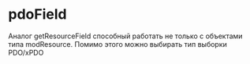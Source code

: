 pdoField
========

Аналог getResourceField способный работать не только с объектами типа modResource. Помимо этого можно выбирать тип выборки PDO/xPDO
